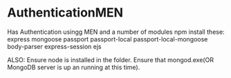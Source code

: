 # AuthenticationMEN
Has Authentication usingg MEN and a number of modules
npm install these:
express
mongoose
passport
passport-local
passport-local-mongoose
body-parser
express-session
ejs

ALSO: Ensure node is installed in the folder.
Ensure that mongod.exe(OR MongoDB server is up an running at this time).
